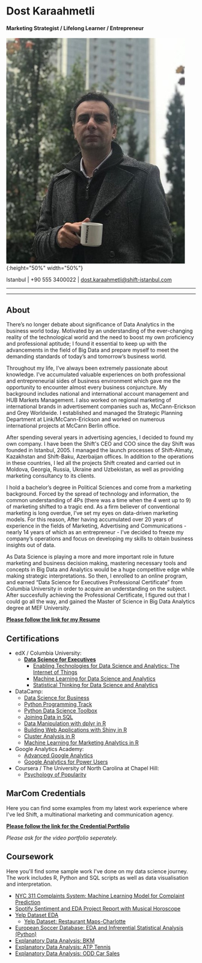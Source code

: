 # Dost Karaahmetli

#### Marketing Strategist / Lifelong Learner / Entrepreneur
![](images/bio-photo.jpeg){:height="50%" width="50%"}

Istanbul | +90 555 3400022 | dost.karaahmetli@shift-istanbul.com

-------------------------------------------------------------------------
-------------------------------------------------------------------------

## About

There’s no longer debate about significance of Data Analytics in the business world today. Motivated by an understanding of the ever-changing reality of the technological world and the need to boost my own proficiency and professional aptitude; I found it essential to keep up with the advancements in the field of Big Data and prepare myself to meet the demanding standards of today’s and tomorrow’s business world. 

Throughout my life, I’ve always been extremely passionate about knowledge. I’ve accumulated valuable experiences on both professional and entrepreneurial sides of business environment which gave me the opportunity to encounter almost every business conjuncture. My background includes national and international account management and HUB Markets Management. I also worked on regional marketing of international brands in advertisement companies such as, McCann-Erickson and Grey Worldwide. I established and managed the Strategic Planning Department at Link/McCann-Erickson and worked on numerous international projects at McCann Berlin office.

After spending several years in advertising agencies, I decided to found my own company. I have been the Shift's CEO and COO since the day Shift was founded in Istanbul, 2005. I managed the launch processes of Shift-Almaty, Kazakhstan and Shift-Baku, Azerbaijan offices. In addition to the operations in these countries, I led all the projects Shift created and carried out in Moldova, Georgia, Russia, Ukraine and Uzbekistan, as well as providing marketing consultancy to its clients.

I hold a bachelor’s degree in Political Sciences and come from a marketing background. Forced by the spread of technology and information, the common understanding of 4Ps (there was a time when the 4 went up to 9) of marketing shifted to a tragic end. As a firm believer of conventional marketing is long overdue, I’ve set my eyes on data-driven marketing models. For this reason, After having accumulated over 20 years of experience in the fields of Marketing, Advertising and Communications - nearly 14 years of which as an entrepreneur - I’ve decided to freeze my company’s operations and focus on developing my skills to obtain business insights out of data. 

As Data Science is playing a more and more important role in future marketing and business decision making, mastering necessary tools and concepts in Big Data and Analytics would be a huge competitive edge while making strategic interpretations. So then, I enrolled to an online program, and earned “Data Science for Executives Professional Certificate” from Columbia University in order to acquire an understanding on the subject. After succesfully achieving the Professional Certificate, I figured out that I could go all the way, and gained the Master of Science in Big Data Analytics degree at MEF University. 

**[Please follow the link for my Resume](https://github.com/dostkaraahmetli/DostWorks/blob/master/files/Dost%20Karaahmetli%20Resume.pdf)**

## Certifications

+ edX / Columbia University:
  + **[Data Science for Executives](https://credentials.edx.org/credentials/57675f823c5f4bd4a84efd512cd58586/)**
    + [Enabling Technologies for Data Science and Analytics: The Internet of Things](https://courses.edx.org/certificates/0b27cb1eb31f4c249e7716b43085ccd7)
    + [Machine Learning for Data Science and Analytics](https://courses.edx.org/certificates/f13fbd0a43664309a010c733edb65508)
    + [Statistical Thinking for Data Science and Analytics](https://courses.edx.org/certificates/ed15335150184367907dbcc4edd5d796)    
+ DataCamp:
  + [Data Science for Business](https://www.datacamp.com/statement-of-accomplishment/course/709fa0c57a4b6dc541bac00b18f064facdb1fe3f)
  + [Python Programming Track](https://www.datacamp.com/statement-of-accomplishment/track/29c1d03cbfbe4f2d19a779b8d4436449948e0d13)
  + [Python Data Science Toolbox](https://www.datacamp.com/statement-of-accomplishment/course/c641db2a4ff377b9cd354bff1dfbc636e1246c88)
  + [Joining Data in SQL](https://www.datacamp.com/statement-of-accomplishment/course/ac1e8b6fa14e7dc65f0331a9c80f419a254c4fad)
  + [Data Manipulation with dplyr in R](https://www.datacamp.com/statement-of-accomplishment/course/5d627146c0d764b31c9532cd3985e7a2b3240810)
  + [Building Web Applications with Shiny in R](https://www.datacamp.com/statement-of-accomplishment/course/d36fcc5f946c628d7af56c6dcf8c6858ee97a6f3)
  + [Cluster Analysis in R](https://www.datacamp.com/statement-of-accomplishment/course/3ef069e25321fc58d21993f345ee5641d98a9c0a)
  + [Machine Learning for Marketing Analytics in R](https://www.datacamp.com/statement-of-accomplishment/course/9d5d4820c2c0b2be6afee5dab99b087cfd5b41ba)
+ Google Analytics Academy:
  + [Advanced Google Analytics](https://analytics.google.com/analytics/academy/certificate/tPXPrNbhSvKtyyy0P4IejQ)
  + [Google Analytics for Power Users](https://analytics.google.com/analytics/academy/certificate/Z2iscHoXTIie6o0D8d6Zdg)
+ Coursera / The University of North Carolina at Chapel Hill:
  + [Psychology of Popularity](https://www.coursera.org/account/accomplishments/verify/UYTAPHB86H3X)

## MarCom Credentials

Here you can find some examples from my latest work experience where I've led Shift, a multinational marketing and communication agency. 

**[Please follow the link for the Credential Portfolio](https://github.com/dostkaraahmetli/DostWorks/blob/master/files/DostMarComPortfolioShiftLowRes.pdf)**

*Please ask for the video portfolio seperately.*


## Coursework
Here you'll find some sample work I've done on my data science journey. The work includes R, Python and SQL scripts as well as data visualisation and interpretation.

+ [NYC 311 Complaints System: Machine Learning Model for Complaint Prediction](https://dostkaraahmetli.github.io/DostWorks/files/311%20Complaints%20System%20to%20HPD)
+ [Spotify Sentiment and EDA Project Report with Musical Horoscope](https://dostkaraahmetli.github.io/DostWorks/files/spoRify-Gr-Pr-Final-Report.html)
+ [Yelp Dataset EDA](https://dostkaraahmetli.github.io/DostWorks/files/BDM505SpoRifyTermProject.html)
  + [Yelp Dataset: Restaurant Maps-Charlotte](https://dostkaraahmetli.github.io/DostWorks/files/maps.html)
+ [European Soccer Database: EDA and Infrerential Statistical Analysis (Python)](https://dostkaraahmetli.github.io/DostWorks/files/DKFinalBDA507.html)
+ [Explanatory Data Analysis: BKM](https://dostkaraahmetli.github.io/DostWorks/files/BKM-Assignmment.html)
+ [Explanatory Data Analysis: ATP Tennis](https://dostkaraahmetli.github.io/DostWorks/files/ATP2017.html)
+ [Explanatory Data Analysis: ODD Car Sales](https://dostkaraahmetli.github.io/DostWorks/files/ODD%20Car%20Sales%20Assignment.html)

